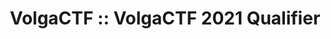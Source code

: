 ---
title: 'VolgaCTF :: VolgaCTF 2021 Qualifier'
quals_header_main: VOLGACTF 2021
quals_header_sub: QUALIFIER
quals_text: Отборочный этап соревнований VolgaCTF 2021 пройдёт с 27 по 28 марта в режиме онлайн. Регистрация откроется 15 марта. Зарегистрироваться для участия можно по адресу [https://q.2021.volgactf.ru/](https://q.2021.volgactf.ru/)
layout: quals.pug
selected_menu_item: ctf
---